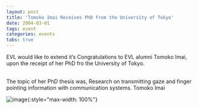 ```yaml
---
layout: post
title: 'Tomoko Imai Receives PhD from the University of Tokyo'
date: 2004-03-01
tags: event
categories: events
tabs: true
---
```


EVL would like to extend it&rsquo;s Congratulations to EVL alumni Tomoko Imai, upon the receipt of her PhD fro the University of Tokyo.<br><br>

The topic of her PhD thesis was, Research on transmitting gaze and finger pointing information with communication systems.
Tomoko Imai

![image](https://www.evl.uic.edu/output/originals/tomoko_imai-2.jpg-srcw.jpg){:style="max-width: 100%"}

